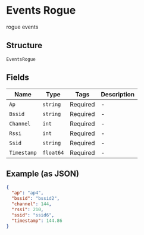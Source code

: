 
# Events Rogue

rogue events

## Structure

`EventsRogue`

## Fields

| Name | Type | Tags | Description |
|  --- | --- | --- | --- |
| `Ap` | `string` | Required | - |
| `Bssid` | `string` | Required | - |
| `Channel` | `int` | Required | - |
| `Rssi` | `int` | Required | - |
| `Ssid` | `string` | Required | - |
| `Timestamp` | `float64` | Required | - |

## Example (as JSON)

```json
{
  "ap": "ap4",
  "bssid": "bssid2",
  "channel": 144,
  "rssi": 210,
  "ssid": "ssid6",
  "timestamp": 144.86
}
```

